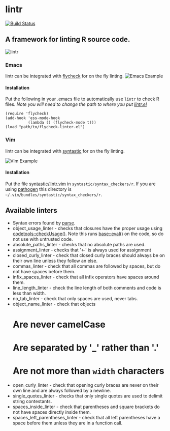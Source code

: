 # lintr
[![Build Status](https://travis-ci.org/jimhester/lintr.png?branch=master)](https://travis-ci.org/jimhester/lintr)

## A framework for linting R source code. ##

![lintr](https://github.com/jimhester/lintr/raw/master/lintr.png "lintr")

### Emacs ###
lintr can be integrated with
[flycheck](https://github.com/flycheck/flycheck) for on the fly linting.
![Emacs Example](https://github.com/jimhester/lintr/raw/master/flycheck.png "Emacs Example")

#### Installation ####
Put the following in your .emacs file to automatically use `lintr` to check R
files.  *Note you will need to change the path to where you put
[lintr.el](https://github.com/jimhester/lintr/raw/master/inst/flycheck/lintr.el)*

```emacs
(require 'flycheck)
(add-hook 'ess-mode-hook
          (lambda () (flycheck-mode t)))
(load "path/to/flycheck-linter.el")
```

### Vim
lintr can be integrated with
[syntastic](https://github.com/scrooloose/syntastic) for on the fly linting.

![Vim Example](https://github.com/jimhester/lintr/raw/master/lintr_vim.gif "Vim Example")

#### Installation ####
Put the file [syntastic/lintr.vim](https://github.com/jimhester/lintr/raw/master/inst/syntastic/lintr.vim)
in `syntastic/syntax_checkers/r`.  If you are using
[pathogen](https://github.com/tpope/vim-pathogen) this directory is
`~/.vim/bundles/syntastic/syntax_checkers/r`.

## Available linters ##

* Syntax errors found by [parse](http://www.inside-r.org/r-doc/base/parse).
* object_usage_linter - checks that closures have the proper usage using
  [codetools::checkUsage()](http://www.inside-r.org/r-doc/codetools/checkUsage).  Note this runs
  [base::eval()](http://www.inside-r.org/r-doc/base/eval) on the code, so do not use with untrusted code.
* absolute_paths_linter - checks that no absolute paths are used.
* assignment_linter - checks that '<-' is always used for assignment
* closed_curly_linter - check that closed curly braces should always be on their
  own line unless they follow an else.
* commas_linter - check that all commas are followed by spaces, but do not
  have spaces before them.
* infix_spaces_linter - check that all infix operators have spaces around them.
* line_length_linter - check the line length of both comments and code is less than
  width.
* no_tab_linter - check that only spaces are used, never tabs.
* object_name_linter - check that objects
  # Are never camelCase
  # Are separated by '_' rather than '.'
  # Are not more than `width` characters
* open_curly_linter - check that opening curly braces are never on their own
  line and are always followed by a newline.
* single_quotes_linter - checks that only single quotes are used to delimit
  string contestants.
* spaces_inside_linter - check that parentheses and square brackets do not have
  spaces directly inside them.
* spaces_left_parentheses_linter - check that all left parentheses have a space before them
  unless they are in a function call.
